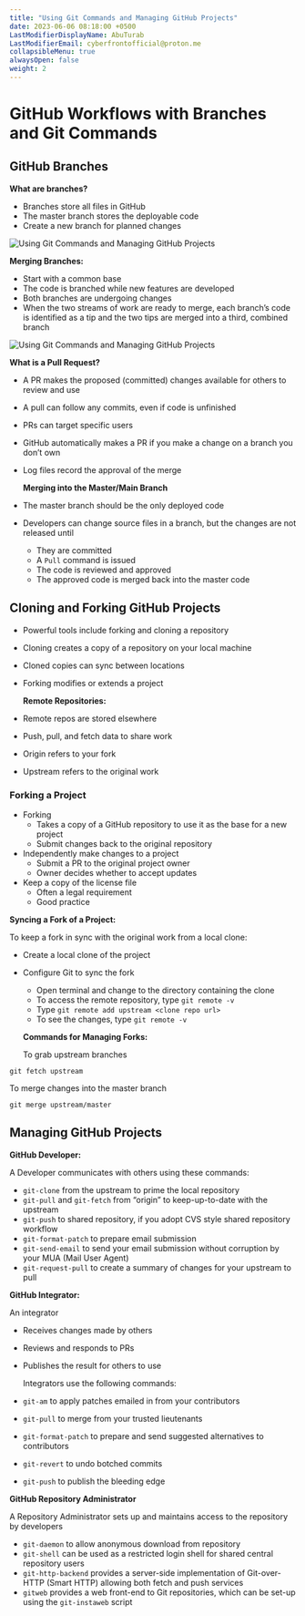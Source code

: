 ```yaml
---
title: "Using Git Commands and Managing GitHub Projects"
date: 2023-06-06 08:18:00 +0500
LastModifierDisplayName: AbuTurab
LastModifierEmail: cyberfrontofficial@proton.me
collapsibleMenu: true
alwaysOpen: false
weight: 2
---
```


# **GitHub Workflows with Branches and Git Commands**

## **GitHub Branches**
  
  **What are branches?**
- Branches store all files in GitHub
- The master branch stores the deployable code
- Create a new branch for planned changes
  
![Using Git Commands and Managing GitHub Projects](/notes/ibm-devops-and-se/Using%20Git%20Commands%20and%20Managing%20GitHub%20Projects.png)
  
  **Merging Branches:**
- Start with a common base
- The code is branched while new features are developed
- Both branches are undergoing changes
- When the two streams of work are ready to merge, each branch’s code is identified as a tip and the two tips are merged into a third, combined branch
  
![Using Git Commands and Managing GitHub Projects](/notes/ibm-devops-and-se/Using%20Git%20Commands%20and%20Managing%20GitHub%20Projects-1.png)
  
  **What is a Pull Request?**
- A PR makes the proposed (committed) changes available for others to review and use
- A pull can follow any commits, even if code is unfinished
- PRs can target specific users
- GitHub automatically makes a PR if you make a change on a branch you don’t own
- Log files record the approval of the merge
  
  **Merging into the Master/Main Branch**
- The master branch should be the only deployed code
- Developers can change source files in a branch, but the changes are not released until
  - They are committed
  - A `Pull` command is issued
  - The code is reviewed and approved
  - The approved code is merged back into the master code
## Cloning and Forking GitHub Projects
- Powerful tools include forking and cloning a repository
- Cloning creates a copy of a repository on your local machine
- Cloned copies can sync between locations
- Forking modifies or extends a project
  
  **Remote Repositories:**
- Remote repos are stored elsewhere
- Push, pull, and fetch data to share work
- Origin refers to your fork
- Upstream refers to the original work
### Forking a Project
- Forking
  - Takes a copy of a GitHub repository to use it as the base for a new project
  - Submit changes back to the original repository
- Independently make changes to a project
  - Submit a PR to the original project owner
  - Owner decides whether to accept updates
- Keep a copy of the license file
  - Often a legal requirement
  - Good practice
	  
**Syncing a Fork of a Project:**
	  
To keep a fork in sync with the original work from a local clone:
- Create a local clone of the project
- Configure Git to sync the fork
  - Open terminal and change to the directory containing the clone
  - To access the remote repository, type `git remote -v`
  - Type `git remote add upstream <clone repo url>`
  - To see the changes, type `git remote -v`

  **Commands for Managing Forks:**

  To grab upstream branches
  
```git
git fetch upstream
```

To merge changes into the master branch
```git
git merge upstream/master
```

## **Managing GitHub Projects**
  
**GitHub Developer:**
  
  A Developer communicates with others using these commands:
- `git-clone` from the upstream to prime the local repository
- `git-pull` and `git-fetch` from “origin” to keep-up-to-date with the upstream
- `git-push` to shared repository, if you adopt CVS style shared repository workflow
- `git-format-patch` to prepare email submission
- `git-send-email` to send your email submission without corruption by your MUA (Mail User Agent)
- `git-request-pull` to create a summary of changes for your upstream to pull
  
**GitHub Integrator:**
  
  An integrator
- Receives changes made by others
- Reviews and responds to PRs
- Publishes the result for others to use
  
  Integrators use the following commands:
- `git-am` to apply patches emailed in from your contributors
- `git-pull` to merge from your trusted lieutenants
- `git-format-patch` to prepare and send suggested alternatives to contributors
- `git-revert` to undo botched commits
- `git-push` to publish the bleeding edge
  
**GitHub Repository Administrator**
  
  A Repository Administrator sets up and maintains access to the repository by developers
- `git-daemon` to allow anonymous download from repository
- `git-shell` can be used as a restricted login shell for shared central repository users
- `git-http-backend` provides a server-side implementation of Git-over-HTTP (Smart HTTP) allowing both fetch and push services
- `gitweb` provides a web front-end to Git repositories, which can be set-up using the `git-instaweb` script
